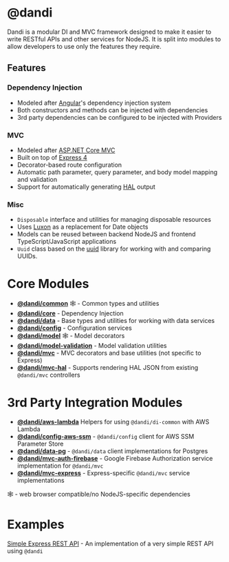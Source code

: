 # @dandi

Dandi is a modular DI and MVC framework designed to make it easier to write
RESTful APIs and other services for NodeJS. It is split into modules to
allow developers to use only the features they require.

## Features

### Dependency Injection

- Modeled after [Angular](https://angular.io)'s dependency injection system
- Both constructors and methods can be injected with dependencies
- 3rd party dependencies can be configured to be injected with Providers

### MVC

- Modeled after [ASP.NET Core MVC](https://docs.microsoft.com/en-us/aspnet/core/mvc/overview)
- Built on top of [Express 4](https://expressjs.com/)
- Decorator-based route configuration
- Automatic path parameter, query parameter, and body model mapping and validation
- Support for automatically generating [HAL](http://stateless.co/hal_specification.html) output

### Misc

- `Disposable` interface and utilities for managing disposable resources
- Uses [Luxon](https://moment.github.io/luxon/) as a replacement for Date objects
- Models can be reused between backend NodeJS and frontend TypeScript/JavaScript applications
- `Uuid` class based on the [uuid](https://github.com/kelektiv/node-uuid) library for working with and comparing UUIDs.

# Core Modules

- **[@dandi/common](./common)** 🕸 - Common types and utilities
- **[@dandi/core](./core)** - Dependency Injection
- **[@dandi/data](./data)** - Base types and utilities for working with data services
- **[@dandi/config](./config)** - Configuration services
- **[@dandi/model](./model)** 🕸 - Model decorators
- **[@dandi/model-validation](./model-validation)** - Model validation utilities
- **[@dandi/mvc](./mvc)** - MVC decorators and base utilities (not specific to Express)
- **[@dandi/mvc-hal](./mvc-hal)** - Supports rendering HAL JSON from existing `@dandi/mvc` controllers

# 3rd Party Integration Modules

- **[@dandi/aws-lambda](./aws-lambda-wrap)** Helpers for using `@dandi/di-common` with AWS Lambda
- **[@dandi/config-aws-ssm](./config-aws-ssm)** - `@dandi/config` client for AWS SSM Parameter Store
- **[@dandi/data-pg](./data-pg)** - `@dandi/data` client implementations for Postgres
- **[@dandi/mvc-auth-firebase](./mvc-auth-firebase)** - Google Firebase Authorization service implementation for `@dandi/mvc`
- **[@dandi/mvc-express](./mvc-express)** - Express-specific `@dandi/mvc` service implementations

🕸 - web browser compatible/no NodeJS-specific dependencies

# Examples

[Simple Express REST API](./_examples/simple-express-rest-api) - An
implementation of a very simple REST API using `@dandi`
